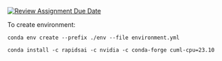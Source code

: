 [![Review Assignment Due Date](https://classroom.github.com/assets/deadline-readme-button-24ddc0f5d75046c5622901739e7c5dd533143b0c8e959d652212380cedb1ea36.svg)](https://classroom.github.com/a/Zksn1waN)

To create environment:
```
conda env create --prefix ./env --file environment.yml

conda install -c rapidsai -c nvidia -c conda-forge cuml-cpu=23.10
```